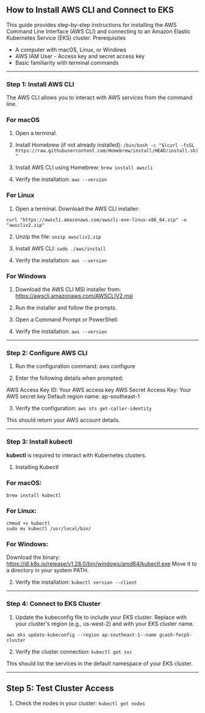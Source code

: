 ## How to Install AWS CLI and Connect to EKS

This guide provides step-by-step instructions for installing the AWS Command Line Interface (AWS CLI) and connecting to an Amazon Elastic Kubernetes Service (EKS) cluster.
Prerequisites

- A computer with macOS, Linux, or Windows
- AWS IAM User - Access key and secret access key
- Basic familiarity with terminal commands

----------------------------------

### Step 1: Install AWS CLI
The AWS CLI allows you to interact with AWS services from the command line.

### For macOS

1. Open a terminal.

2. Install Homebrew (if not already installed):
```/bin/bash -c "$(curl -fsSL https://raw.githubusercontent.com/Homebrew/install/HEAD/install.sh)"```


3. Install AWS CLI using Homebrew:
```brew install awscli```


4. Verify the installation:
```aws --version```



### For Linux

1. Open a terminal. Download the AWS CLI installer:

```curl "https://awscli.amazonaws.com/awscli-exe-linux-x86_64.zip" -o "awscliv2.zip"```


2. Unzip the file:
```unzip awscliv2.zip```


3. Install AWS CLI:
```sudo ./aws/install```


4. Verify the installation:
```aws --version```



### For Windows

1. Download the AWS CLI MSI installer from: https://awscli.amazonaws.com/AWSCLIV2.msi

2. Run the installer and follow the prompts.

3. Open a Command Prompt or PowerShell.

4. Verify the installation:
```aws --version```

----------------------------------

### Step 2: Configure AWS CLI

1. Run the configuration command:
aws configure


2. Enter the following details when prompted:

AWS Access Key ID: Your AWS access key
AWS Secret Access Key: Your AWS secret key
Default region name: ap-southeast-1


3. Verify the configuration:
```aws sts get-caller-identity```

This should return your AWS account details.

-----------------------

### Step 3: Install kubectl

**kubectl** is required to interact with Kubernetes clusters.


1. Installing Kubectl

### For macOS:
```brew install kubectl```


### For Linux:
```curl -LO "https://dl.k8s.io/release/$(curl -L -s https://dl.k8s.io/release/stable.txt)/bin/linux/amd64/kubectl"
chmod +x kubectl
sudo mv kubectl /usr/local/bin/
```

### For Windows:

Download the binary: https://dl.k8s.io/release/v1.28.0/bin/windows/amd64/kubectl.exe
Move it to a directory in your system PATH.


2. Verify the installation:
```kubectl version --client```

--------------------------

### Step 4: Connect to EKS Cluster

1. Update the kubeconfig file to include your EKS cluster. Replace <region-name> with your cluster's region (e.g., us-west-2) and <cluster-name> with your EKS cluster name.

```aws eks update-kubeconfig --region ap-southeast-1--name gcash-fecp5-cluster```

2. Verify the cluster connection:
```kubectl get svc```

This should list the services in the default namespace of your EKS cluster.

--------------------------

## Step 5: Test Cluster Access

1. Check the nodes in your cluster:
```kubectl get nodes```


